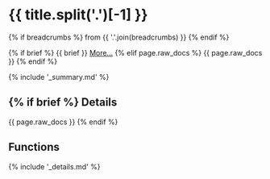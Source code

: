 {{ title.split('.')[-1] }}
=================================
{% if breadcrumbs %}
from {{ '.'.join(breadcrumbs) }}
{% endif %}

{% if brief %}
{{ brief }} [More...](#details)
{% elif page.raw_docs %}
{{ page.raw_docs }}
{% endif %}

{% include '_summary.md' %}

{% if brief %}
Details
------------------
{{ page.raw_docs }}
{% endif %}

Functions
------------------
{% include '_details.md' %}


